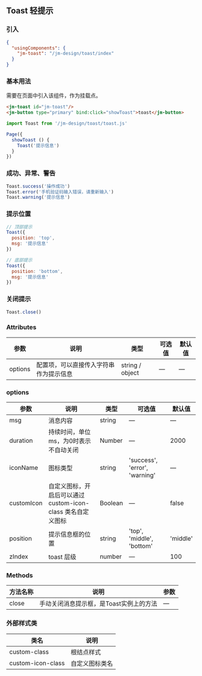 ## Toast 轻提示

### 引入

```json
{
  "usingComponents": {
    "jm-toast": "/jm-design/toast/index"
  }
}
```

### 基本用法

需要在页面中引入该组件，作为挂载点。

```html
<jm-toast id="jm-toast"/>
<jm-button type="primary" bind:click="showToast">toast</jm-button>
```

```javascript
import Toast from '/jm-design/toast/toast.js'

Page({
  showToast () {
    Toast('提示信息')
  }
})
```

### 成功、异常、警告

```javascript
Toast.success('操作成功')
Toast.error('手机验证码输入错误，请重新输入')
Toast.warning('提示信息')
```

### 提示位置

```javascript
// 顶部提示
Toast({
  position: 'top',
  msg: '提示信息'
})

// 底部提示
Toast({
  position: 'bottom',
  msg: '提示信息'
})
```

### 关闭提示

```javascript
Toast.close()
```

### Attributes

| 参数      | 说明                                 | 类型      | 可选值       | 默认值   |
|---------- |------------------------------------ |---------- |------------- |-------- |
| options    |	配置项，可以直接传入字符串作为提示信息     |	string / object   |	—           |	—       |

### options
| 参数      | 说明                                 | 类型      | 可选值       | 默认值   |
|---------- |------------------------------------ |---------- |------------- |-------- |
| msg        |	消息内容                             |	string   |	—           |	—       |
| duration   | 持续时间，单位 ms，为0时表示不自动关闭     |	Number   |	—           |	2000 |
| iconName   |	图标类型                             |	string    |	'success', 'error', 'warning' |	—      |
| customIcon |	自定义图标，开启后可以通过 custom-icon-class 类名自定义图标 |	Boolean   |	—	            | false   |
| position   |	提示信息框的位置                      |	string   |	'top', 'middle', 'bottom'  |	'middle'  |
| zIndex  	 | toast 层级                           |	number   |	—            |	100     |

### Methods
| 方法名称      | 说明       | 参数   |
|------------- |----------- |---------  |
| close         |手动关闭消息提示框，是Toast实例上的方法| —  |

### 外部样式类

| 类名     | 说明                |
|---------|---------------------|
| custom-class | 根结点样式 |
| custom-icon-class | 自定义图标类名 |